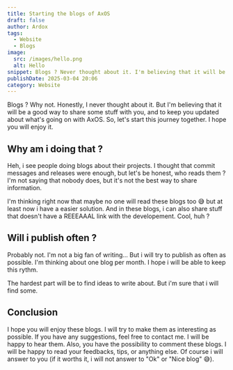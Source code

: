 ```yaml
---
title: Starting the blogs of AxOS
draft: false
author: Ardox
tags:
  - Website
  - Blogs
image:
  src: /images/hello.png
  alt: Hello
snippet: Blogs ? Never thought about it. I'm believing that it will be a good way to share some stuff with you.
publishDate: 2025-03-04 20:06
category: Website
---
```


Blogs ? Why not. Honestly, I never thought about it. But I'm believing that it will be a good way to share some stuff with you, and to keep you updated about what's going on with AxOS. So, let's start this journey together. I hope you will enjoy it.

## Why am i doing that ?

Heh, i see people doing blogs about their projects. I thought that commit messages and releases were enough, but let's be honest, who reads them ? I'm not saying that nobody does, but it's not the best way to share information. 

I'm thinking right now that maybe no one will read these blogs too 😅 but at least now i have a easier solution. And in these blogs, i can also share stuff that doesn't have a REEEAAAL link with the developement. Cool, huh ? 

## Will i publish often ?

Probably not. I'm not a big fan of writing... But i will try to publish as often as possible. I'm thinking about one blog per month. I hope i will be able to keep this rythm.

The hardest part will be to find ideas to write about. But i'm sure that i will find some.

## Conclusion

I hope you will enjoy these blogs. I will try to make them as interesting as possible. If you have any suggestions, feel free to contact me. I will be happy to hear them. Also, you have the possibility to comment these blogs. I will be happy to read your feedbacks, tips, or anything else. Of course i will answer to you (if it worths it, i will not answer to "Ok" or "Nice blog" 😅).